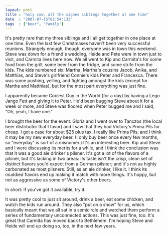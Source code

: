 ```yaml
---
layout: post
title : "holy cow, all the signes siblings together at one time"
date  : "2007-07-15T02:54:13Z"
tags  : ["beer", "family"]
---
```

It's pretty rare that my three siblings and I all get together in one place at one time.  Even the last few Christmases haven't been very successful reunions. Strangely enough, though, everyone was in town this weekend.  Steve was down for a friend's wedding, Heide and Pete were in town just to visit, and Carmita lives here now.  We all went to Kip and Carmita's for some food from the grill, some beer from the fridge, and some strife from the kids.  The kids numbered six: Martha, Martha's cousins Jacob, Anika, and Matthias, and Steve's girlfriend Connie's kids Peter and Francesca.  There was some pushing, yelling, and fighting amongst the kids (except for Martha and Matthias), but for the most part everything was just fine.

I apparently became Coolest Guy in the World (for a day) by having a Lego Jango Fett and giving it to Peter.  He'd been bugging Steve about it for a week or more, and Steve was floored when Peter bugged me and I said, "Oh, yeah, I have one."

I brought the beer for the event.  Gloria and I went over to Tanczos (the local beer distributor that I favor) and I saw that they had Victory's Prima Pils for cheap.  I got a case for about $25 plus tax.  I really like Prima Pils, and I think it may be my new everyday beer.  (I only buy beer once every few months, so "everyday" is sort of a misnomer.)  It's an interesting beer.  Kip and Steve and I were discussing its merits for a while, and I think the conclusion was that it was a good ale drinker's pilsner.  It's got a lot of the flavors of a pilsner, but it's lacking in two areas: its taste isn't the crisp, clean set of distinct flavors you'd expect from a German pilsner; and it's not as highly carbonated as most pilsners.  Still, as an ale drinker, I like it.  I think its muddied flavors end up making it match with more things.  It's hoppy, but not as aggressive as some of Victory's other beers.

In short:  if you've got it available, try it.

It was pretty cool to just sit around, drink a beer, eat some chicken, and watch the kids run around.  They also "put on a show" for us, which basically meant that we all sat in a semicircle and watched them perform a series of fundamentaly unconnected actions.  This was just fine, too.  It's great that Carmita has moved back to Bethlehem.  I'm hoping Steve and Heide will end up doing so, too, in the next few years. 
